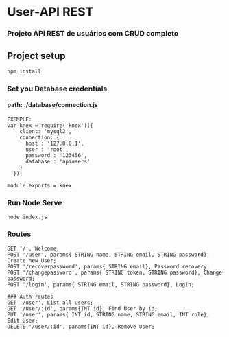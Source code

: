 # User-API REST
### Projeto API REST de usuários com CRUD completo

## Project setup
```
npm install
```

### Set you Database credentials
#### path: ./database/connection.js
```
EXEMPLE:
var knex = require('knex')({
    client: 'mysql2',
    connection: {
      host : '127.0.0.1',
      user : 'root',
      password : '123456',
      database : 'apiusers'
    }
  });

module.exports = knex
```

### Run Node Serve
```
node index.js
```
### Routes
```
GET '/', Welcome;
POST '/user', params{ STRING name, STRING email, STRING password}, Create new User;
POST '/recoverpassword', params{ STRING email}, Password recovery;
POST '/changepassword', params{ STRING token, STRING password}, Change password;
POST '/login', params{ STRING email, STRING password}, Login;

### Auth routes
GET '/user', List all users;
GET '/user/:id', params{INT id}, Find User by id;
PUT '/user', params{ INT id, STRING name, STRING email, INT role}, Edit User;
DELETE '/user/:id', params{INT id}, Remove User;
```

